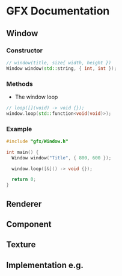 # GFX Documentation

## Window

### Constructor

```cpp
// window(title, size{ width, height })
Window window(std::string, { int, int });
```

### Methods

- The window loop

```cpp
// loop([](void) -> void {});
window.loop(std::function<void(void)>);
```

### Example

```cpp
#include "gfx/Window.h"

int main() {
  Window window("Title", { 800, 600 });

  window.loop([&]() -> void {});

  return 0;
}
```

## Renderer

## Component

## Texture

## Implementation e.g.
